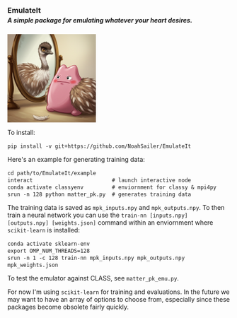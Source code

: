 <div style="display: flex; align-items: flex-start; flex-direction: column">
  <div style="display: flex; flex-direction: column; align-self: flex-start; flex: 0; justify-content: flex-start; padding: 0; margin: 0">
    <h3 style="margin: 0;">EmulateIt</h3>
    <h5 style="margin-top: 4px;">
      A simple package for emulating whatever your heart desires.
    </h5>
  </div>
  <div style="display: flex; flex-direction: column; align-self: flex-start; flex: 1; justify-content: flex-start; padding: 0; margin: 0">
    <img src="https://github.com/NoahSailer/EmulateIt/blob/main/figures/emuditto.png" style="width: 200px; margin-right: 16px; align-self: flex-start" />
  </div>
</div>

To install:
```
pip install -v git+https://github.com/NoahSailer/EmulateIt
```

Here's an example for generating training data:
```
cd path/to/EmulateIt/example
interact                         # launch interactive node
conda activate classyenv         # enviornment for classy & mpi4py
srun -n 128 python matter_pk.py  # generates training data
```
The training data is saved as `mpk_inputs.npy` and `mpk_outputs.npy`. To then train a neural network
you can use the `train-nn [inputs.npy] [outputs.npy] [weights.json]` command within an enviornment 
where `scikit-learn` is installed:
```
conda activate sklearn-env
export OMP_NUM_THREADS=128                                          
srun -n 1 -c 128 train-nn mpk_inputs.npy mpk_outputs.npy mpk_weights.json
```
To test the emulator against CLASS, see `matter_pk_emu.py`.



For now I'm using `scikit-learn` for training and evaluations. In the future we may want to have an 
array of options to choose from, especially since these packages become obsolete fairly quickly.
